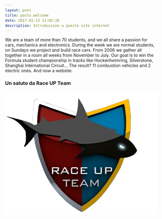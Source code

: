 ```yaml
---
layout: post
title: posts.welcome
date: 2017-02-13 11:02:28
description: Introduzione a questo sito internet
---
```


We are a team of more than 70 students, and we all share a passion for cars, mechanics and electronics. During the week we are normal students, on Sundays we project and build race cars. From 2006 we gather all together in a room all weeks from November to July. Our goal is to win the Formula student championship in tracks like Hockenheimring, Silverstone, Shanghai International Circuit… The result? 11 combustion vehicles and 2 electric ones. And now a website.

### Un saluto da **Race UP Team**
<a class="image featured"><img src="/images/posts/2016/04/17/image.png" alt="Brand new website"/></a>